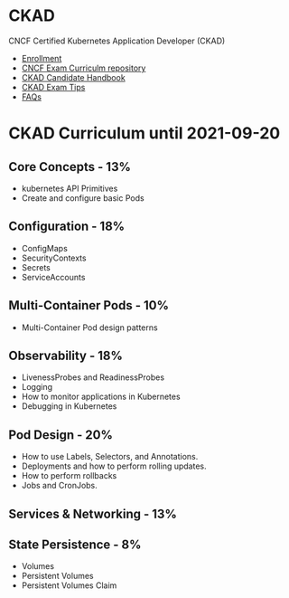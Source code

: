 # CKAD

CNCF Certified Kubernetes Application Developer (CKAD)

* [Enrollment](https://training.linuxfoundation.org/certification/certified-kubernetes-application-developer-ckad/)
* [CNCF Exam Curriculm repository](https://github.com/cncf/curriculum)
* [CKAD Candidate Handbook](https://www.cncf.io/certification/candidate-handbook)
* [CKAD Exam Tips](https://docs.linuxfoundation.org/tc-docs/certification/tips-cka-and-ckad)
* [FAQs](https://www.cncf.io/certification/expert/cka/faq/)

# CKAD Curriculum until 2021-09-20

## Core Concepts - 13%
* kubernetes API Primitives
* Create and configure basic Pods

## Configuration - 18%
* ConfigMaps
* SecurityContexts
* Secrets
* ServiceAccounts

## Multi-Container Pods - 10%
* Multi-Container Pod design patterns

## Observability - 18%
* LivenessProbes and ReadinessProbes
* Logging
* How to monitor applications in Kubernetes
* Debugging in Kubernetes

## Pod Design - 20%
* How to use Labels, Selectors, and Annotations.
* Deployments and how to perform rolling updates.
* How to perform rollbacks
* Jobs and CronJobs.

## Services & Networking - 13%

## State Persistence - 8%
* Volumes
* Persistent Volumes
* Persistent Volumes Claim
